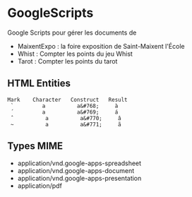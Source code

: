 # GoogleScripts

Google Scripts pour gérer les documents de

- MaixentExpo : la foire exposition de Saint-Maixent l'École
- Whist : Compter les points du jeu Whist
- Tarot : Compter les points du tarot

## HTML Entities

```
Mark	Character	Construct	Result
 ̀          a          a&#768;     à
 ́          a          a&#769;     á
 ̂           a          a&#770;     â
 ~          a          a&#771;     ã
```

## Types MIME
- application/vnd.google-apps-spreadsheet
- application/vnd.google-apps-document
- application/vnd.google-apps-presentation
- application/pdf
